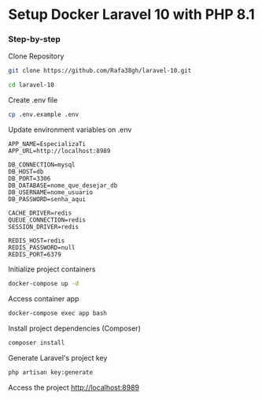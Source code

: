 
# Setup Docker Laravel 10 with PHP 8.1

### Step-by-step
Clone Repository
```sh
git clone https://github.com/Rafa38gh/laravel-10.git
```
```sh
cd laravel-10
```


Create .env file
```sh
cp .env.example .env
```


Update environment variables on .env
```dosini
APP_NAME=EspecializaTi
APP_URL=http://localhost:8989

DB_CONNECTION=mysql
DB_HOST=db
DB_PORT=3306
DB_DATABASE=nome_que_desejar_db
DB_USERNAME=nome_usuario
DB_PASSWORD=senha_aqui

CACHE_DRIVER=redis
QUEUE_CONNECTION=redis
SESSION_DRIVER=redis

REDIS_HOST=redis
REDIS_PASSWORD=null
REDIS_PORT=6379
```


Initialize project containers
```sh
docker-compose up -d
```


Access container app
```sh
docker-compose exec app bash
```


Install project dependencies (Composer)
```sh
composer install
```


Generate Laravel's project key
```sh
php artisan key:generate
```


Access the project
[http://localhost:8989](http://localhost:8989)